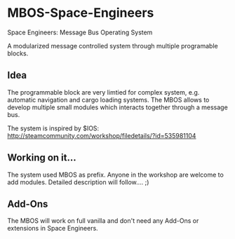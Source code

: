 # MBOS-Space-Engineers
Space Engineers: Message Bus Operating System

A modularized message controlled system through multiple programable blocks. 

## Idea 
The programmable block are very limtied for complex system, e.g. automatic navigation and cargo loading systems. 
The MBOS allows to develop multiple small modules which interacts together through a message bus. 

The system is inspired by $IOS: 
http://steamcommunity.com/workshop/filedetails/?id=535981104 

## Working on it... 
The system used MBOS as prefix. Anyone in the workshop are welcome to add modules. 
Detailed description will follow.... ;) 

## Add-Ons 
The MBOS will work on full vanilla and don't need any Add-Ons or extensions in Space Engineers.
